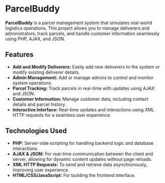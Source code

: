 # ParcelBuddy

**ParcelBuddy** is a parcel management system that simulates real-world logistics operations. This project allows you to manage deliverers and administrators, track parcels, and handle customer information seamlessly using PHP, AJAX, and JSON.

## Features

- **Add and Modify Deliverers:** Easily add new deliverers to the system or modify existing deliverer details.
- **Admin Management:** Add or manage admins to control and monitor system operations.
- **Parcel Tracking:** Track parcels in real-time with updates using AJAX and JSON.
- **Customer Information:** Manage customer data, including contact details and parcel history.
- **Interactive Interface:** Real-time updates and interactions using XML HTTP requests for a seamless user experience.

## Technologies Used

- **PHP:** Server-side scripting for handling backend logic and database interactions.
- **AJAX & JSON:** For real-time communication between the client and server, allowing for dynamic content updates without page reloads.
- **XML HTTP Requests:** To send and retrieve data asynchronously, improving user experience.
- **HTML/CSS/JavaScript:** For building the frontend interface.
